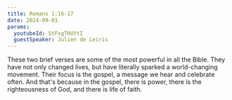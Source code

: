 ```yaml
---
title: Romans 1:16-17
date: 2024-09-01
params:
  youtubeId: 5tFsgTHUYtI
  guestSpeaker: Julien de Leiris
---
```


These two brief verses are some of the most powerful in all the Bible. They have not only changed lives, but have literally sparked a world-changing movement. Their focus is the gospel, a message we hear and celebrate often. And that's because in the gospel, there is power, there is the righteousness of God, and there is life of faith. 
